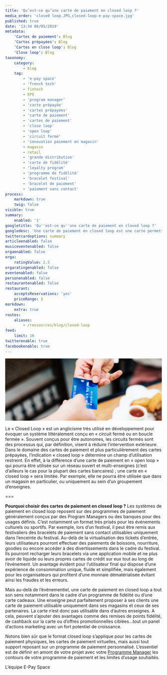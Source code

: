 ```yaml
---
title: 'Qu’est-ce qu’une carte de paiement en closed loop ?'
media_order: 'closed loop.JPG,closed-loop-e-pay-space.jpg'
published: true
date: '13:34 06/05/2019'
metadata:
    'Cartes de paiement': Blog
    'Cartes prépayées': Blog
    'Cartes en close loop': Blog
    'Close loop': Blog
taxonomy:
    category:
        - blog
    tag:
        - 'e-pay space'
        - 'french tech'
        - fintech
        - EPS
        - 'program manager'
        - 'carte prépayée'
        - 'cartes prépayées'
        - 'carte de paiement'
        - 'cartes de paiement'
        - 'close loop'
        - 'open loop'
        - 'circuit fermé'
        - 'innovation paiement en magasin'
        - magasin
        - retail
        - 'grande distribution'
        - 'carte de fidélité'
        - 'loyalty program'
        - 'programme de fidélité'
        - 'bracelet festival'
        - 'bracelet de paiement'
        - 'paiement sans contact'
process:
    markdown: true
    twig: false
visible: true
summary:
    enabled: '1'
googletitle: 'Qu''est-ce qu''une carte de paiement en closed loop ?'
googledesc: 'Une carte de paiement en closed loop est une carte permettant d''effectuer des paiement au sein d''un circuit fermé, autrement dit un réseau autonome d''enseignes ou de produits.'
twittercardoptions: summary
articleenabled: false
musiceventenabled: false
orgaenabled: false
orga:
    ratingValue: 2.5
orgaratingenabled: false
eventenabled: false
personenabled: false
restaurantenabled: false
restaurant:
    acceptsReservations: 'yes'
    priceRange: $
markdown:
    extra: true
routes:
    aliases:
        - /ressources/blog/closed-loop
feed:
    limit: 10
twitterenable: true
facebookenable: true
---
```


![Qu'est-ce qu'une carte de paiement en closed loop ?](closed-loop-e-pay-space.jpg)

Le « Closed Loop » est un anglicisme très utilisé en développement pour évoquer un système littéralement conçu en « circuit fermé ou en boucle fermée ». Souvent conçus pour être autonomes, les circuits fermés sont des processus qui, par définition, visent à réduire l’intervention extérieure. 
Dans le domaine des cartes de paiement et plus particulièrement des cartes prépayées, l’indication « closed loop » détermine un champ d’utilisation restreint. En effet, à la différence d’une carte de paiement en « open loop » qui pourra être utilisée sur un réseau ouvert et multi-enseignes (c’est d’ailleurs le cas pour la plupart des cartes bancaires) ; une carte en « closed loop » sera limitée. Par exemple, elle ne pourra être utilisée que dans un magasin en particulier, ou uniquement au sein d’un groupement d’enseignes. 

===

**Pourquoi choisir des cartes de paiement en closed loop ?**
Les systèmes de paiement en closed loop reposent sur des programmes de paiement généralement conçus par des Program Managers ou des banques pour des usages définis. C’est notamment un format très prisés pour les événements culturels ou sportifs. Par exemple, lors d’un festival, il peut être remis aux festivaliers des bracelets de paiement sans contact utilisables uniquement dans l’enceinte du festival. Au-delà de la virtualisation des tickets d’entrée, leurs utilisateurs pourront effectuer des paiements de boissons, nourriture, goodies ou encore accéder à des divertissements dans le cadre du festival. Ils pourront recharger leurs bracelets via une application mobile et ne plus avoir de liquide ou leurs propres cartes de crédit sur eux tout au long de l’événement. 
Un avantage évident pour l’utilisateur final qui dispose d’une expérience de consommation unique, fluide et simplifiée, mais également pour les organisateurs qui profitent d’une monnaie dématérialisée évitant ainsi les fraudes et les erreurs. 

Mais au-delà de l’événementiel, une carte de paiement en closed loop a tout son sens notamment dans le cadre d’un programme de fidélité ou d’une carte cadeaux. Une enseigne peut parfaitement proposer à ses clients une carte de paiement utilisable uniquement dans ses magasins et ceux de ses partenaires. La carte n’est donc pas utilisable dans d’autres enseignes. A cela, peuvent s’ajouter des avantages comme des remises de points fidélité, de cashback sur la carte ou d’offres promotionnelles ciblées…tout un panel d’actions marketing avec un fort potentiel de croissance.

Notons bien sûr que le format closed loop s’applique pour les cartes de paiement physiques, les cartes de paiement virtuelles, mais aussi tout support reposant sur un programme de paiement personnalisé. L’essentiel est de définir en amont de votre projet avec votre <span class="link-blog-simple"><a href="https://www.epayspace.com/fr/ressources/blog/program-manager">Programme Manager</a></span> les contours de votre programme de paiement et les limites d’usage souhaités.

L’équipe E-Pay Space

